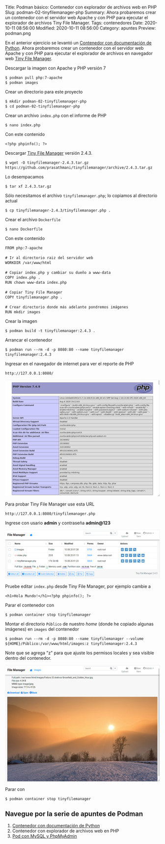 Title: Podman básico: Contenedor con explorador de archivos web en PHP
Slug: podman-02-tinyfilemanager-php
Summary: Ahora probaremos crear un contenedor con el servidor web Apache y con PHP para ejecutar el explorador de archivos Tiny File Manager.
Tags: contenedores
Date: 2020-10-11 08:56:00
Modified: 2020-10-11 08:56:00
Category: apuntes
Preview: podman.png


En el anterior ejercicio se levantó un [Contenedor con documentación de Python](../podman-01-documentacion-python/). Ahora probaremos crear un contenedor con el servidor web Apache y con PHP para ejecutar el explorador de archivos en navegador web [Tiny File Manager](https://tinyfilemanager.github.io/).

Descargar la imagen con Apache y PHP versión 7

    $ podman pull php:7-apache
    $ podman images

Crear un directorio para este proyecto

    $ mkdir podman-02-tinyfilemanager-php
    $ cd podman-02-tinyfilemanager-php

Crear un archivo `index.php` con el informe de PHP

    $ nano index.php

Con este contenido

    <?php phpinfo(); ?>

Descargar [Tiny File Manager](https://tinyfilemanager.github.io/) versión 2.4.3.

    $ wget -O tinyfilemanager-2.4.3.tar.gz https://github.com/prasathmani/tinyfilemanager/archive/2.4.3.tar.gz

Lo desempacamos

    $ tar xf 2.4.3.tar.gz

Sólo necesitamos el archivo `tinyfilemanager.php`; lo copiamos al directorio actual

    $ cp tinyfilemanager-2.4.3/tinyfilemanager.php .

Crear el archivo `Dockerfile`

    $ nano Dockerfile

Con este contenido

    FROM php:7-apache

    # Ir al directorio raiz del servidor web
    WORKDIR /var/www/html

    # Copiar index.php y cambiar su dueño a www-data
    COPY index.php .
    RUN chown www-data index.php

    # Copiar Tiny File Manager
    COPY tinyfilemanager.php .

    # Crear directorio donde más adelante pondremos imágenes
    RUN mkdir images

Crear la imagen

    $ podman build -t tinyfilemanager:2.4.3 .

Arrancar el contenedor

    $ podman run --rm -d -p 8080:80 --name tinyfilemanager tinyfilemanager:2.4.3

Ingresar en el navegador de internet para ver el reporte de PHP

    http://127.0.0.1:8080/

<img class="img-fluid" src="screenshot-01-phpinfo.png" alt="PHP Info">

Para probar Tiny File Manager use esta URL

    http://127.0.0.1:8080/tinyfilemanager.php

Ingrese con usario **admin** y contraseña **admin@123**

<img class="img-fluid" src="screenshot-02-tinyfilemanager.png" alt="Tiny File Manager">

Pruebe editar `index.php` desde Tiny File Manager, por ejemplo cambie a

    <h1>Hola Mundo!</h1><?php phpinfo(); ?>

Parar el contenedor con

    $ podman container stop tinyfilemanager

Montar el directorio `Público` de nuestro _home_ (donde he copiado algunas imágenes) en `images` del contenedor

    $ podman run --rm -d -p 8080:80 --name tinyfilemanager --volume ${HOME}/Público:/var/www/html/images:z tinyfilemanager:2.4.3

Note que se agrega "z" para que ajuste los permisos locales y sea visible dentro del contenedor.

<img class="img-fluid" src="screenshot-03-tinyfilemanager.jpg" alt="Tiny File Manager">

Parar con

    $ podman container stop tinyfilemanager

## Navegue por la serie de apuntes de Podman

1. [Contenedor con documentación de Python](../podman-01-documentacion-python/)
2. Contenedor con explorador de archivos web en PHP
3. [Pod con MySQL y PhpMyAdmin](../podman-03-pods-mysql-phpmyadmin/)
